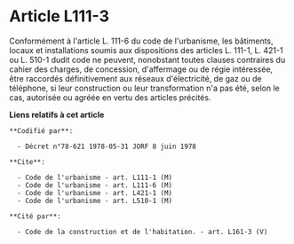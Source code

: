 # Article L111-3

Conformément à l'article L. 111-6 du code de l'urbanisme, les bâtiments, locaux et installations soumis aux dispositions des
articles L. 111-1, L. 421-1 ou L. 510-1 dudit code ne peuvent, nonobstant toutes clauses contraires du cahier des charges, de
concession, d'affermage ou de régie intéressée, être raccordés définitivement aux réseaux d'électricité, de gaz ou de
téléphone, si leur construction ou leur transformation n'a pas été, selon le cas, autorisée ou agréée en vertu des articles
précités.

**Liens relatifs à cet article**

	**Codifié par**:

	  - Décret n°78-621 1978-05-31 JORF 8 juin 1978

	**Cite**:

	  - Code de l'urbanisme - art. L111-1 (M)
	  - Code de l'urbanisme - art. L111-6 (M)
	  - Code de l'urbanisme - art. L421-1 (M)
	  - Code de l'urbanisme - art. L510-1 (M)

	**Cité par**:

	  - Code de la construction et de l'habitation. - art. L161-3 (V)
